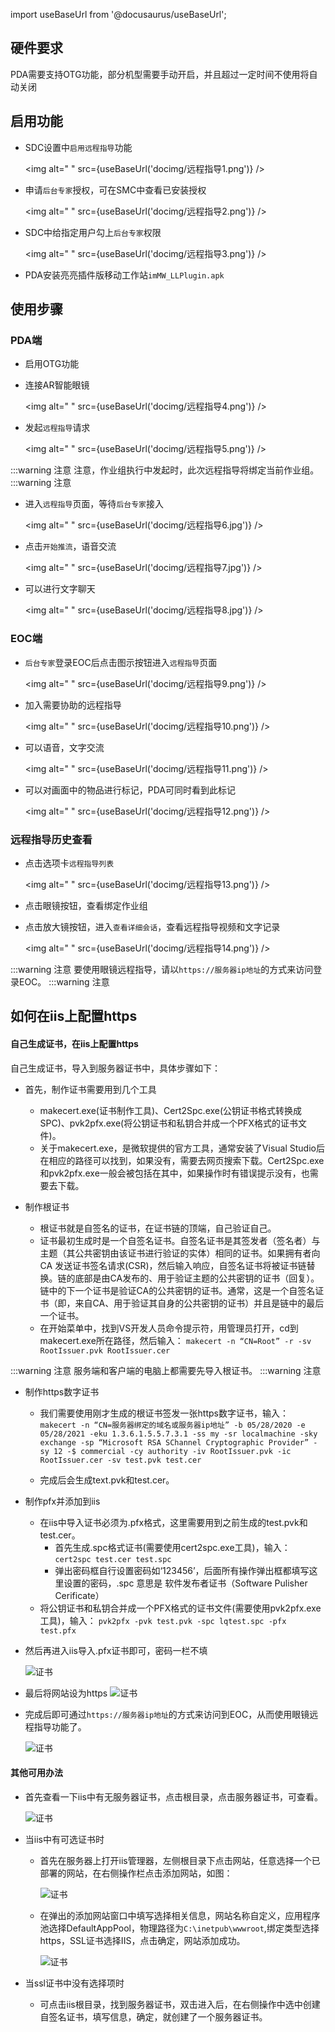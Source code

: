
import useBaseUrl from '@docusaurus/useBaseUrl';

## 硬件要求
PDA需要支持OTG功能，部分机型需要手动开启，并且超过一定时间不使用将自动关闭
## 启用功能
* SDC设置中`启用远程指导`功能

   <img alt=" " src={useBaseUrl('docimg/远程指导1.png')} />
* 申请`后台专家`授权，可在SMC中查看已安装授权

    <img alt=" " src={useBaseUrl('docimg/远程指导2.png')} />
* SDC中给指定用户勾上`后台专家`权限

    <img alt=" " src={useBaseUrl('docimg/远程指导3.png')} />
* PDA安装亮亮插件版移动工作站`imMW_LLPlugin.apk`

## 使用步骤
### PDA端
* 启用OTG功能
* 连接AR智能眼镜

    <img alt=" " src={useBaseUrl('docimg/远程指导4.png')} />
* 发起`远程指导`请求

    <img alt=" " src={useBaseUrl('docimg/远程指导5.png')} />

:::warning 注意
注意，作业组执行中发起时，此次远程指导将绑定当前作业组。
:::warning 注意

* 进入`远程指导`页面，等待`后台专家`接入

    <img alt=" " src={useBaseUrl('docimg/远程指导6.jpg')} />
* 点击`开始推流`，语音交流

    <img alt=" " src={useBaseUrl('docimg/远程指导7.jpg')} />
* 可以进行文字聊天

    <img alt=" " src={useBaseUrl('docimg/远程指导8.jpg')} />

### EOC端
* `后台专家`登录EOC后点击图示按钮进入`远程指导`页面

    <img alt=" " src={useBaseUrl('docimg/远程指导9.png')} />
* 加入需要协助的远程指导

    <img alt=" " src={useBaseUrl('docimg/远程指导10.png')} />
* 可以语音，文字交流

    <img alt=" " src={useBaseUrl('docimg/远程指导11.png')} />
* 可以对画面中的物品进行标记，PDA可同时看到此标记

    <img alt=" " src={useBaseUrl('docimg/远程指导12.png')} />

### 远程指导历史查看
* 点击选项卡`远程指导列表`

    <img alt=" " src={useBaseUrl('docimg/远程指导13.png')} />
* 点击眼镜按钮，查看绑定作业组
* 点击放大镜按钮，进入`查看详细会话`，查看远程指导视频和文字记录

    <img alt=" " src={useBaseUrl('docimg/远程指导14.png')} />

:::warning 注意
要使用眼镜远程指导，请以`https://服务器ip地址`的方式来访问登录EOC。
:::warning 注意

## 如何在iis上配置https

#### 自己生成证书，在iis上配置https

自己生成证书，导入到服务器证书中，具体步骤如下：

* 首先，制作证书需要用到几个工具
  * makecert.exe(证书制作工具)、Cert2Spc.exe(公钥证书格式转换成SPC)、pvk2pfx.exe(将公钥证书和私钥合并成一个PFX格式的证书文件)。
  * 关于makecert.exe，是微软提供的官方工具，通常安装了Visual Studio后在相应的路径可以找到，如果没有，需要去网页搜索下载。Cert2Spc.exe和pvk2pfx.exe一般会被包括在其中，如果操作时有错误提示没有，也需要去下载。

* 制作根证书
  * 根证书就是自签名的证书，在证书链的顶端，自己验证自己。
  * 证书最初生成时是一个自签名证书。自签名证书是其签发者（签名者）与主题（其公共密钥由该证书进行验证的实体）相同的证书。如果拥有者向 CA 发送证书签名请求(CSR)，然后输入响应，自签名证书将被证书链替换。链的底部是由CA发布的、用于验证主题的公共密钥的证书（回复）。链中的下一个证书是验证CA的公共密钥的证书。通常，这是一个自签名证书（即，来自CA、用于验证其自身的公共密钥的证书）并且是链中的最后一个证书。
  * 在开始菜单中，找到VS开发人员命令提示符，用管理员打开，cd到makecert.exe所在路径，然后输入：
  `makecert -n “CN=Root” -r -sv RootIssuer.pvk RootIssuer.cer`

:::warning 注意
服务端和客户端的电脑上都需要先导入根证书。
:::warning 注意

* 制作https数字证书
  * 我们需要使用刚才生成的根证书签发一张https数字证书，输入：
  `makecert -n “CN=服务器绑定的域名或服务器ip地址” -b 05/28/2020 -e 05/28/2021 -eku 1.3.6.1.5.5.7.3.1 -ss my -sr localmachine -sky exchange -sp “Microsoft RSA SChannel Cryptographic Provider” -sy 12 -$ commercial -cy authority -iv RootIssuer.pvk -ic RootIssuer.cer -sv test.pvk test.cer`

  * 完成后会生成text.pvk和test.cer。

* 制作pfx并添加到iis
  * 在iis中导入证书必须为.pfx格式，这里需要用到之前生成的test.pvk和test.cer。
    * 首先生成.spc格式证书(需要使用cert2spc.exe工具)，输入：
    `cert2spc test.cer test.spc`
    * 弹出密码框自行设置密码如‘123456’，后面所有操作弹出框都填写这里设置的密码，.spc 意思是 软件发布者证书（Software Pulisher Cerificate）
  * 将公钥证书和私钥合并成一个PFX格式的证书文件(需要使用pvk2pfx.exe工具)，输入：
    `pvk2pfx -pvk test.pvk -spc lqtest.spc -pfx test.pfx`

* 然后再进入iis导入.pfx证书即可，密码一栏不填

  ![证书](/static/docimg/zs4.png)

* 最后将网站设为https
  ![证书](/static/docimg/zs5.png)

* 完成后即可通过`https://服务器ip地址`的方式来访问到EOC，从而使用眼镜远程指导功能了。

  ![证书](/static/docimg/zs3.png)

#### 其他可用办法

* 首先查看一下iis中有无服务器证书，点击根目录，点击服务器证书，可查看。

  ![证书](/static/docimg/zs.png)

* 当iis中有可选证书时
  * 首先在服务器上打开iis管理器，左侧根目录下点击网站，任意选择一个已部署的网站，在右侧操作栏点击添加网站，如图：

    ![证书](/static/docimg/zs1.png)

  * 在弹出的添加网站窗口中填写选择相关信息，网站名称自定义，应用程序池选择DefaultAppPool，物理路径为`C:\inetpub\wwwroot`,绑定类型选择https，SSL证书选择IIS，点击确定，网站添加成功。

    ![证书](/static/docimg/zs.png)

* 当ssl证书中没有选择项时
  * 可点击iis根目录，找到服务器证书，双击进入后，在右侧操作中选中创建自签名证书，填写信息，确定，就创建了一个服务器证书。
